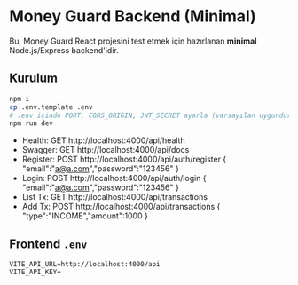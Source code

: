 # Money Guard Backend (Minimal)

Bu, Money Guard React projesini test etmek için hazırlanan **minimal** Node.js/Express backend'idir.

## Kurulum
```bash
npm i
cp .env.template .env
# .env içinde PORT, CORS_ORIGIN, JWT_SECRET ayarla (varsayılan uygundur)
npm run dev
```

- Health:    GET http://localhost:4000/api/health
- Swagger:   GET http://localhost:4000/api/docs
- Register:  POST http://localhost:4000/api/auth/register  { "email":"a@a.com","password":"123456" }
- Login:     POST http://localhost:4000/api/auth/login     { "email":"a@a.com","password":"123456" }
- List Tx:   GET  http://localhost:4000/api/transactions
- Add Tx:    POST http://localhost:4000/api/transactions   { "type":"INCOME","amount":1000 }

## Frontend `.env`
```
VITE_API_URL=http://localhost:4000/api
VITE_API_KEY=
```
